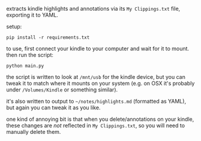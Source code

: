 extracts kindle highlights and annotations via its `My Clippings.txt` file, exporting it to YAML.

setup:

    pip install -r requirements.txt

to use, first connect your kindle to your computer and wait for it to mount. then run the script:

    python main.py

the script is written to look at `/mnt/usb` for the kindle device, but you can tweak it to match where it mounts on your system (e.g. on OSX it's probably under `/Volumes/Kindle` or something similar).

it's also written to output to `~/notes/highlights.md` (formatted as YAML), but again you can tweak it as you like.

one kind of annoying bit is that when you delete/annotations on your kindle, these changes are _not_ reflected in `My Clippings.txt`, so you will need to manually delete them.
